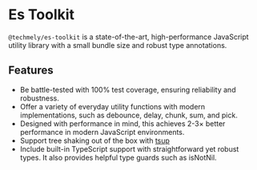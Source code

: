 # Es Toolkit

`@techmely/es-toolkit` is a state-of-the-art, high-performance JavaScript utility library with a small bundle size and robust type annotations.

## Features

- Be battle-tested with 100% test coverage, ensuring reliability and robustness.
- Offer a variety of everyday utility functions with modern implementations, such as debounce, delay, chunk, sum, and pick.
- Designed with performance in mind, this achieves 2-3× better performance in modern JavaScript environments.
- Support tree shaking out of the box with [tsup](https://tsup.egoist.dev)
- Include built-in TypeScript support with straightforward yet robust types. It also provides helpful type guards such as isNotNil.
